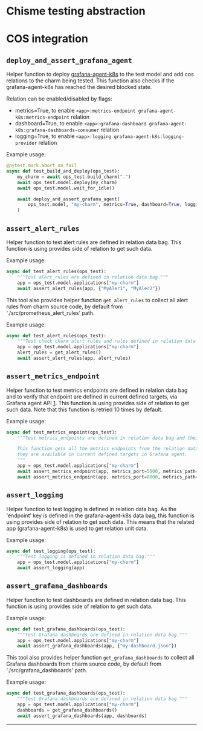 # Chisme testing abstraction

# COS integration

## `deploy_and_assert_grafana_agent`

Helper function to deploy [grafana-agent-k8s](https://charmhub.io/grafana-agent-k8s) to the test model and add cos relations to the charm being tested. This function also checks if the grafana-agent-k8s has reached the desired blocked state.

Relation can be enabled/disabled by flags:
- metrics=True, to enable `<app>:metrics-endpoint grafana-agent-k8s:metrics-endpoint` relation
- dashboard=True, to enable `<app>:grafana-dashboard grafana-agent-k8s:grafana-dashboards-consumer` relation
- logging=True, to enable `<app>:logging grafana-agent-k8s:logging-provider` relation

Example usage:
```python
@pytest.mark.abort_on_fail
async def test_build_and_deploy(ops_test):
    my_charm = await ops_test.build_charm(".")
    await ops_test.model.deploy(my_charm)
    await ops_test.model.wait_for_idle()

    await deploy_and_assert_grafana_agent(
        ops_test.model, "my-charm", metrics=True, dashboard=True, logging=True
    )
```

## `assert_alert_rules`

Helper function to test alert rules are defined in relation data bag. This function is using provides side of relation to get such data.

Example usage:
```python
async def test_alert_rules(ops_test):
    """Test alert_rules are defined in relation data bag."""
    app = ops_test.model.applications["my-charm"]
    await assert_alert_rules(app, {"MyAler1", "MyAler2"})
```

This tool also provides helper function `get_alert_rules` to collect all alert rules from charm source code, by default from './src/prometheus_alert_rules' path.

Example usage:
```python
async def test_alert_rules(ops_test):
    """Test check charm alert rules and rules defined in relation data bag."""
    app = ops_test.model.applications["my-charm"]
    alert_rules = get_alert_rules()
    await assert_alert_rules(app, alert_rules)
```

## `assert_metrics_endpoint`

Helper function to test metrics endpoints are defined in relation data bag and to verify that endpoint are defined in current defined targets, via Grafana agent API [1]. This function is using provides side of relation to get such data. Note that this function is retried 10 times by default.

Example usage:
```python
async def test_metrics_enpoint(ops_test):
    """Test metrics_endpoints are defined in relation data bag and their accessibility.

    This function gets all the metrics_endpoints from the relation data bag, checks if
    they are available in current defined targets in Grafana agent.
    """
    app = ops_test.model.applications["my-charm"]
    await assert_metrics_endpoint(app, metrics_port=5000, metrics_path="/metrics")
    await assert_metrics_endpoint(app, metrics_port=8000, metrics_path="/metrics")
```

## `assert_logging`

Helper function to test logging is defined in relation data bag. As the 'endpoint' key is defined in the grafana-agent-k8s data bag, this function is using provides side of relation to get such data. This means that the related app (grafana-agent-k8s) is used to get relation unit data.

Example usage:
```python
async def test_logging(ops_test):
    """Test logging is defined in relation data bag."""
    app = ops_test.model.applications["my-charm"]
    await assert_logging(app)
```

## `assert_grafana_dashboards`

Helper function to test dashboards are defined in relation data bag. This function is using provides side of relation to get such data.

Example usage:
```python
async def test_grafana_dashboards(ops_test):
    """Test Grafana dashboards are defined in relation data bag."""
    app = ops_test.model.applications["my-charm"]
    await assert_grafana_dashboards(app, {"my-dashboard.json"})
```

This tool also provides helper function `get_grafana_dashboards` to collect all Grafana dashboards from charm source code, by default from './src/grafana_dashboards' path.

Example usage:
```python
async def test_grafana_dashboards(ops_test):
    """Test Grafana dashboards are defined in relation data bag."""
    app = ops_test.model.applications["my-charm"]
    dashboards = get_grafana_dashboards()
    await assert_grafana_dashboards(app, dashboards)
```

---
[1]: https://grafana.com/docs/agent/latest/static/api/#list-current-scrape-targets-of-metrics-subsystem
